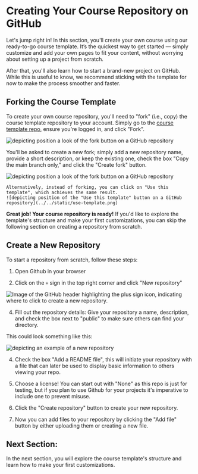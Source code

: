 # Creating Your Course Repository on GitHub

Let's jump right in! In this section, you'll create your own course using our ready-to-go course template. It’s the quickest way to get started — simply customize and add your own pages to fit your content, without worrying about setting up a project from scratch.

After that, you'll also learn how to start a brand-new project on GitHub. While this is useful to know, we recommend sticking with the template for now to make the process smoother and faster.

## Forking the Course Template

To create your own course repository, you'll need to "fork" (i.e., copy) the course template repository to your account. Simply go to the [course template repo](https://github.com/DiLER-Digitell/Course-template), ensure you're logged in, and click "Fork". 

![depicting position a look of the fork button on a GitHub repository](../../static/fork.png)

You'll be asked to create a new fork; simply add a new repository name, provide a short description, or keep the existing one, check the box "Copy the main branch only," and click the "Create fork" button.

![depicting position a look of the fork button on a GitHub repository](../../static/create_fork.png)

```{note}
Alternatively, instead of forking, you can click on "Use this template", which achieves the same result.
![depicting position of the "Use this template" button on a GitHub repository](../../static/use-template.png)

```

**Great job! Your course repository is ready!** If you'd like to explore the template's structure and make your first customizations, you can skip the following section on creating a repository from scratch.

## Create a New Repository
To start a repository from scratch, follow these steps:

1. Open Github in your browser

2. Click on the `+` sign in the top right corner and click "New repository"

![Image of the GitHub header highlighting the plus sign icon, indicating where to click to create a new repository.](../../static/new-repository.png)

4. Fill out the repository details: Give your repository a name, description, and check the box next to "public" to make sure others can find your directory. 

This could look something like this:

![depicting an example of a new repository](../../static/new_repo_example.png)

4. Check the box "Add a README file", this will initiate your repository with a file that can later be used to display basic information to others viewing your repo.

5. Choose a license! You can start out with "None" as this repo is just for testing, but if you plan to use Github for your projects it's imperative to include one to prevent misuse.

6. Click the "Create repository" button to create your new repository.

7. Now you can add files to your repository by clicking the "Add file" button by either uploading them or creating a new file.

## Next Section:
In the next section, you will explore the course template's structure and learn how to make your first customizations.
